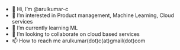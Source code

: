 - 👋 Hi, I’m @arulkumar-c
- 👀 I’m interested in Product management, Machine Learning, Cloud services
- 🌱 I’m currently learning ML
- 💞️ I’m looking to collaborate on cloud based services
- 📫 How to reach me arulkumar(dot)c(at)gmail(dot)com

<!---
arulkumar-c/arulkumar-c is a ✨ special ✨ repository because its `README.md` (this file) appears on your GitHub profile.
You can click the Preview link to take a look at your changes.
--->
